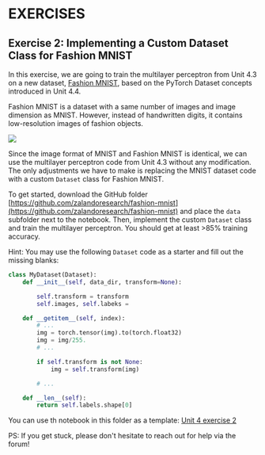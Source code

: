 # EXERCISES

## Exercise 2: Implementing a Custom Dataset Class for Fashion MNIST

In this exercise, we are going to train the multilayer perceptron from Unit 4.3 on a new dataset, [Fashion MNIST](https://github.com/zalandoresearch/fashion-mnist), based on the PyTorch Dataset concepts introduced in Unit 4.4.

Fashion MNIST is a dataset with a same number of images and image dimension as MNIST. However, instead of handwritten digits, it contains low-resolution images of fashion objects.

![](figures/fashion-mnist.png)



Since the image format of MNIST and Fashion MNIST is identical, we can use the multilayer perceptron code from Unit 4.3 without any modification. The only adjustments we have to make is replacing the MNIST dataset code with a custom `Dataset` class for Fashion MNIST.

To get started, download the GitHub folder [https://github.com/zalandoresearch/fashion-mnist](https://github.com/zalandoresearch/fashion-mnist) and place the `data` subfolder next to the notebook. Then, implement the custom `Dataset` class and train the multilayer perceptron. You should get at least >85% training accuracy.



Hint: You may use the following `Dataset` code as a starter and fill out the missing blanks:

```python
class MyDataset(Dataset):
    def __init__(self, data_dir, transform=None):

        self.transform = transform
        self.images, self.labeks = 

    def __getitem__(self, index):
        # ...
        img = torch.tensor(img).to(torch.float32)
        img = img/255.
        # ...

        if self.transform is not None:
            img = self.transform(img)

        # ...

    def __len__(self):
        return self.labels.shape[0]
```



You can use th notebook in this folder as a template: [Unit 4 exercise 2](https://github.com/Lightning-AI/dl-fundamentals/tree/main/unit04-multilayer-nets/exercises/2_fashion-mnist)



PS: If you get stuck, please don't hesitate to reach out for help via the forum!
